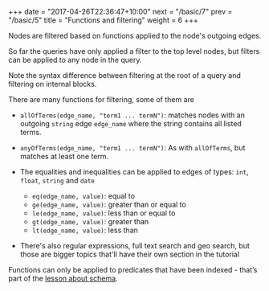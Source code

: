+++
date = "2017-04-26T22:36:47+10:00"
next = "/basic/7"
prev = "/basic/5"
title = "Functions and filtering"
weight = 6
+++

Nodes are filtered based on functions applied to the node's outgoing edges.

So far the queries have only applied a filter to the top level nodes,
but filters can be applied to any node in the query.

Note the syntax difference between filtering at the root of a query and filtering on internal blocks.

There are many functions for filtering, some of them are


* `allOfTerms(edge_name, "term1 ... termN")`: matches nodes with
an outgoing `string` edge `edge_name` where the string contains all
listed terms.

* `anyOfTerms(edge_name, "term1 ... termN")`: As with `allOfTerms`,
but matches at least one term.

* The equalities and inequalities can be applied to edges of types:
  `int`, `float`, `string` and `date`
  * `eq(edge_name, value)`: equal to
  * `ge(edge_name, value)`: greater than or equal to
  * `le(edge_name, value)`: less than or equal to
  * `gt(edge_name, value)`: greater than
  * `lt(edge_name, value)`: less than

* There's also regular expressions, full text search and geo search,
  but those are bigger topics that'll have their own section in the tutorial

Functions can only be applied to predicates that have been indexed -
that’s part of the [lesson about schema](../../schema/1).
